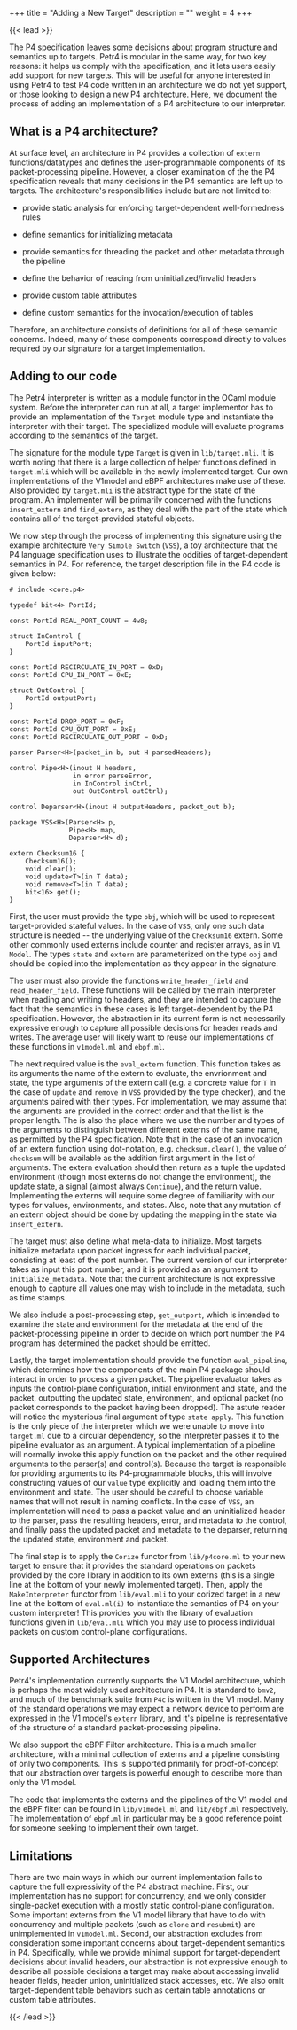 +++
title = "Adding a New Target"
description = ""
weight = 4
+++

{{< lead >}}

The P4 specification leaves some decisions about program structure and semantics
up to targets. Petr4 is modular in the same way, for two key reasons: it helps
us comply with the specification, and it lets users easily add support for new
targets. This will be useful for anyone interested in using Petr4 to test P4 code
written in an architecture we do not yet support, or those looking to design
a new P4 architecture. Here, we document the process of adding an implementation
of a P4 architecture to our interpreter.

## What is a P4 architecture?

At surface level, an architecture in P4 provides a collection of `extern`
functions/datatypes and defines the user-programmable components of its
packet-processing pipeline. However, a closer examination of the the P4
specification reveals that many decisions in the P4 semantics are left up to
targets. The architecture's responsibilities include but are not limited to:

* provide static analysis for enforcing target-dependent well-formedness rules

* define semantics for initializing metadata

* provide semantics for threading the packet and other metadata through the pipeline

* define the behavior of reading from uninitialized/invalid headers

* provide custom table attributes

* define custom semantics for the invocation/execution of tables

Therefore, an architecture consists of definitions for all of these semantic
concerns. Indeed, many of these components correspond directly to values
required by our signature for a target implementation.

## Adding to our code

The Petr4 interpreter is written as a module functor in the OCaml module system.
Before the interpreter can run at all, a target implementor has to provide an
implementation of the `Target` module type and instantiate the interpreter with
their target. The specialized module will evaluate programs according to the
semantics of the target.

The signature for the module type `Target` is given in `lib/target.mli`. It is
worth noting that there is a large collection of helper functions defined in
`target.mli` which will be available in the newly implemented target. Our own
implementations of the V1model and eBPF architectures  make use of these. Also
provided by `target.mli` is the abstract type for the state of the program. An
implementer will be primarily concerned with the functions `insert_extern` and
`find_extern`, as they deal with the part of the state which contains all of the
target-provided stateful objects.

We now step through the process of implementing this signature using the example
architecture `Very Simple Switch` (`VSS`), a toy architecture that the P4
language specification uses to illustrate the oddities of target-dependent
semantics in P4. For reference, the target description file in the P4 code is
given below:

```
# include <core.p4>

typedef bit<4> PortId;

const PortId REAL_PORT_COUNT = 4w8;

struct InControl {
    PortId inputPort;
}

const PortId RECIRCULATE_IN_PORT = 0xD;
const PortId CPU_IN_PORT = 0xE;

struct OutControl {
    PortId outputPort;
}

const PortId DROP_PORT = 0xF;
const PortId CPU_OUT_PORT = 0xE;
const PortId RECIRCULATE_OUT_PORT = 0xD;

parser Parser<H>(packet_in b, out H parsedHeaders);

control Pipe<H>(inout H headers,
                in error parseError,
                in InControl inCtrl,
                out OutControl outCtrl);

control Deparser<H>(inout H outputHeaders, packet_out b);

package VSS<H>(Parser<H> p,
               Pipe<H> map,
               Deparser<H> d);

extern Checksum16 {
    Checksum16();
    void clear();
    void update<T>(in T data);
    void remove<T>(in T data);
    bit<16> get();
}
```

First, the user must provide the type `obj`, which will be used to represent
target-provided stateful values. In the case of `VSS`, only one such data
structure is needed -- the underlying value of the `Checksum16` extern. Some
other commonly used externs include counter and register arrays, as in `V1
Model`. The types `state` and `extern` are parameterized on the type `obj` and
should be copied into the implementation as they appear in the signature.

The user must also provide the functions `write_header_field` and
`read_header_field`. These functions will be called by the main interpreter when
reading and writing to headers, and they are intended to capture the fact that
the semantics in these cases is left target-dependent by the P4 specification.
However, the abstraction in its current form is not necessarily expressive
enough to capture all possible decisions for header reads and writes. The
average user will likely want to reuse our implementations of these functions in
`v1model.ml` and `ebpf.ml`.

The next required value is the `eval_extern` function. This function takes as
its arguments the name of the extern to evaluate, the envrionment and state, the
type arguments of the extern call (e.g. a concrete value for `T` in the case of
`update` and `remove` in `VSS` provided by the type checker), and the arguments
paired with their types. For implementation, we may assume that the arguments
are provided in the correct order and that the list is the proper length. The is
also the place where we use the number and types of the arguments to distinguish
between different externs of the same name, as permitted by the P4
specification. Note that in the case of an invocation of an extern function
using dot-notation, e.g. `checksum.clear()`, the value of `checksum` will be
available as the addition first argument in the list of arguments. The extern
evaluation should then return as a tuple the updated environment (though most
externs do not change the environment), the update state, a signal (almost
always `Continue`), and the return value. Implementing the externs will require
some degree of familiarity with our types for values, environments, and states.
Also, note that any mutation of an extern object should be done by updating the
mapping in the state via `insert_extern`.

The target must also define what meta-data to initialize. Most targets
initialize metadata upon packet ingress for each individual packet, consisting
at least of the port number. The current version of our interpreter takes as
input this port number, and it is provided as an argument to
`initialize_metadata`. Note that the current architecture is not expressive
enough to capture all values one may wish to include in the metadata, such as
time stamps.

We also include a post-processing step, `get_outport`, which is intended to
examine the state and environment for the metadata at the end of the
packet-processing pipeline in order to decide on which port number the P4
program has determined the packet should be emitted.

Lastly, the target implementation should provide the function `eval_pipeline`,
which determines how the components of the main P4 package should interact in
order to process a given packet. The pipeline evaluator takes as inputs the
control-plane configuration, initial environment and state, and the packet,
outputting the updated state, environment, and optional packet (no packet
corresponds to the packet having been dropped). The astute reader will notice
the mysterious final argument of type `state apply`. This function is the only
piece of the interpreter which we were unable to move into `target.ml` due to
a circular dependency, so the interpreter passes it to the pipeline evaluator as
an argument. A typical implementation of a pipeline will normally invoke this
apply function on the packet and the other required arguments to the parser(s)
and control(s). Because the target is responsible for providing arguments to its
P4-programmable blocks, this will involve constructing values of our `value`
type explicitly and loading them into the environment and state. The user should
be careful to choose variable names that will not result in naming conflicts. In
the case of `VSS`, an implementation will need to pass a packet value and an
uninitialized header to the parser, pass the resulting headers, error, and
metadata to the control, and finally pass the updated packet and metadata to the
deparser, returning the updated state, environment and packet.

The final step is to apply the `Corize` functor from `lib/p4core.ml` to your new
target to ensure that it provides the standard operations on packets provided by
the core library in addition to its own externs (this is a single line at the
bottom of your newly implemented target). Then, apply the `MakeInterpreter`
functor from `lib/eval.mli` to your corized target in a new line at the bottom
of `eval.ml(i)` to instantiate the semantics of P4 on your custom interpreter!
This provides you with the library of evaluation functions given in
`lib/eval.mli` which you may use to process individual packets on custom
control-plane configurations.

## Supported Architectures

Petr4's implementation currently supports the V1 Model architecture, which is
perhaps the most widely used architecture in P4. It is standard to `bmv2`, and
much of the benchmark suite from `P4c` is written in the V1 model. Many of the
standard operations we may expect a network device to perform are expressed in
the V1 model's `extern` library, and it's pipeline is representative of the
structure of a standard packet-processing pipeline.

We also support the eBPF Filter architecture. This is a much smaller
architecture, with a minimal collection of externs and a pipeline consisting of
only two components. This is supported primarily for proof-of-concept that our
abstraction over targets is powerful enough to describe more than only the V1
model.

The code that implements the externs and the pipelines of the V1 model and the
eBPF filter can be found in `lib/v1model.ml` and `lib/ebpf.ml` respectively. The
implementation of `ebpf.ml` in particular may be a good reference point for
someone seeking to implement their own target.

## Limitations

There are two main ways in which our current implementation fails to capture the
full expressivity of the P4 abstract machine. First, our implementation has no
support for concurrency, and we only consider single-packet execution with
a mostly static control-plane configuration. Some important externs from the V1
model library that have to do with concurrency and multiple packets (such as
`clone` and `resubmit`) are unimplemented in `v1model.ml`. Second, our
abstraction excludes from consideration some important concerns about
target-dependent semantics in P4. Specifically, while we provide minimal support
for target-dependent decisions about invalid headers, our abstraction is not
expressive enough to describe all possible decisions a target may make about
accessing invalid header fields, header union, uninitialized stack accesses,
etc. We also omit target-dependent table behaviors such as certain table
annotations or custom table attributes.

{{< /lead >}}


<!-- {{< childpages >}} -->
